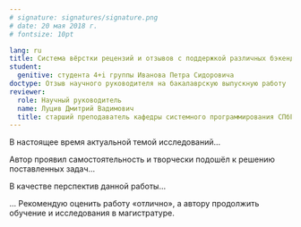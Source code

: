 ```yaml
---
# signature: signatures/signature.png
# date: 20 мая 2018 г.
# fontsize: 10pt

lang: ru
title: Система вёрстки рецензий и отзывов с поддержкой различных бэкендов
student:
  genitive: студента 4+i группы Иванова Петра Сидоровича
doctype: Отзыв научного руководителя на бакалаврскую выпускную работу
reviewer:
  role: Научный руководитель
  name: Луцив Дмитрий Вадимович
  title: старший преподаватель кафедры системного программирования СПбГУ
---
```


В настоящее время актуальной темой исследований...

Автор проявил самостоятельность и творчески подошёл к решению поставленных задач...

В качестве перспектив данной работы...

... Рекомендую оценить работу «отлично», а автору продолжить обучение и
исследования в магистратуре.
